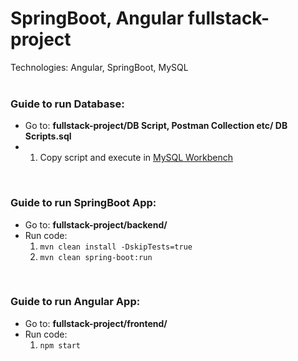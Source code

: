 <h1>SpringBoot, Angular fullstack-project</h1>
Technologies: Angular, SpringBoot, MySQL
</br>
</br>
<h3>Guide to run Database:</h3>
<ul>
	<li>Go to: <strong>fullstack-project/DB Script, Postman Collection etc/ DB Scripts.sql</strong></li>
	<li>
		<ol>
			<li>Copy script and execute in <a href="https://dev.mysql.com/downloads/workbench/">MySQL Workbench</a></li>
		</ol>
	</li>
</ul>
</br>

<h3>Guide to run SpringBoot App:</h3>
<ul>
	<li>Go to: <strong>fullstack-project/backend/</strong></li>
	<li>Run code:
		<ol>
			<li><code style="user-select: all;">mvn clean install -DskipTests=true</code></li>
			<li><code style="user-select: all;">mvn clean spring-boot:run</code></li>
		</ol>
	</li>
</ul>
</br>

<h3>Guide to run Angular App:</h3>
<ul>
	<li>Go to: <strong>fullstack-project/frontend/</strong></li>
	<li>Run code:
		<ol>
			<li><code style="user-select: all;">npm start</code></li>
		</ol>
	</li>
</ul>
